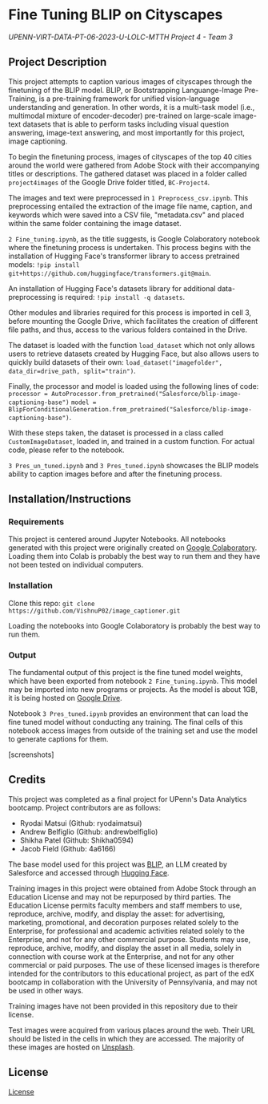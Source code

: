 # Fine Tuning BLIP on Cityscapes
*UPENN-VIRT-DATA-PT-06-2023-U-LOLC-MTTH Project 4 - Team 3*

## Project Description
This project attempts to caption various images of cityscapes through the finetuning of the BLIP model.
BLIP, or Bootstrapping Languange-Image Pre-Training, is a pre-training framework for unified vision-language 
understanding and generation. In other words, it is a multi-task model (i.e., multimodal mixture of encoder-decoder)
pre-trained on large-scale image-text datasets that is able to perform tasks including visual question answering, 
image-text answering, and most importantly for this project, image captioning. 

To begin the finetuning process, images of cityscapes of the top 40 cities around the world were gathered from Adobe Stock with
their accompanying titles or descriptions. The gathered dataset was placed in a folder called `project4images` of the Google Drive folder
titled, `BC-Project4`. 

The images and text were preprocessed in `1 Preprocess_csv.ipynb`. This preprocessing entailed the extraction of the image file name, caption, 
and keywords which were saved into a CSV file, "metadata.csv" and placed within the same folder containing the image dataset.

`2 Fine_tuning.ipynb`, as the title suggests, is Google Colaboratory notebook where the finetuning process is undertaken. This process begins with the installation of Hugging Face's transformer library to access pretrained models: 
`!pip install git+https://github.com/huggingface/transformers.git@main`.

An installation of Hugging Face's datasets library for additional data-preprocessing is required:
`!pip install -q datasets`.

Other modules and libraries required for this process is imported in cell 3, before mounting the Google Drive, which facilitates the creation of different file paths, and thus, access to the various folders contained in the Drive. 

The dataset is loaded with the function `load_dataset` which not only allows users to retrieve datasets created by Hugging Face, but also allows users to quickly build datasets of their own: `load_dataset("imagefolder", data_dir=drive_path, split="train")`.

Finally, the processor and model is loaded using the following lines of code:
`processor = AutoProcessor.from_pretrained("Salesforce/blip-image-captioning-base")`
`model = BlipForConditionalGeneration.from_pretrained("Salesforce/blip-image-captioning-base")`. 

With these steps taken, the dataset is processed in a class called `CustomImageDataset`, loaded in, and trained in a custom function. For actual code, please refer to the notebook.

`3 Pres_un_tuned.ipynb` and `3 Pres_tuned.ipynb` showcases the BLIP models ability to caption images before and after the finetuning process. 

## Installation/Instructions
### Requirements
This project is centered around Jupyter Notebooks.
All notebooks generated with this project were originally created on [Google Colaboratory](https://colab.research.google.com).
Loading them into Colab is probably the best way to run them and they have not been tested on individual computers.

### Installation
Clone this repo: `git clone https://github.com/VishnuP02/image_captioner.git`

Loading the notebooks into Google Colaboratory is probably the best way to run them.

### Output
The fundamental output of this project is the fine tuned model weights, which have been exported from notebook `2 Fine_tuning.ipynb`.
This model may be imported into new programs or projects.
As the model is about 1GB, it is being hosted on [Google Drive](https://drive.google.com/drive/folders/1-dF7t6kH-yHUwVBIahOwREUFI6yO46-t?usp=share_link).

Notebook `3 Pres_tuned.ipynb` provides an environment that can load the fine tuned model without conducting any training.
The final cells of this notebook access images from outside of the training set and use the model to generate captions for them.

[screenshots]

## Credits
This project was completed as a final project for UPenn's Data Analytics bootcamp.
Project contributors are as follows:
- Ryodai Matsui (Github: ryodaimatsui)
- Andrew Belfiglio (Github: andrewbelfiglio)
- Shikha Patel (Github: Shikha0594)
- Jacob Field (Github: 4a6166)

The base model used for this project was [BLIP](https://huggingface.co/Salesforce/blip-image-captioning-large), an LLM created by Salesforce and accessed through [Hugging Face](https://huggingface.co).

Training images in this project were obtained from Adobe Stock through an Education License and may not be repurposed by third parties. The Education License permits faculty members and staff members to use, reproduce, archive, modify, and display the asset: for advertising, marketing, promotional, and decoration purposes related solely to the Enterprise, for professional and academic activities related solely to the Enterprise, and not for any other commercial purpose. Students may use, reproduce, archive, modify, and display the asset in all media, solely in connection with course work at the Enterprise, and not for any other commercial or paid purposes. The use of these licensed images is therefore intended for the contributors to this educational project, as part of the edX bootcamp in collaboration with the University of Pennsylvania, and may not be used in other ways.

Training images have not been provided in this repository due to their license.

Test images were acquired from various places around the web.
Their URL should be listed in the cells in which they are accessed.
The majority of these images are hosted on [Unsplash](https://unsplash.com).

## License
[License](LICENSE)
